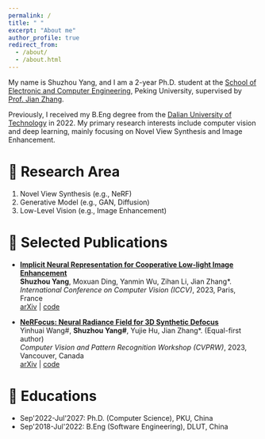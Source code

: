 ```yaml
---
permalink: /
title: " "
excerpt: "About me"
author_profile: true
redirect_from: 
  - /about/
  - /about.html
---
```


My name is Shuzhou Yang, and I am a 2-year Ph.D. student at the [School of Electronic and Computer Engineering](https://www.ece.pku.edu.cn/), Peking University, supervised by [Prof. Jian Zhang](https://jianzhang.tech/).

Previously, I received my B.Eng degree from the [Dalian University of Technology](https://en.dlut.edu.cn/) in 2022. My primary research interests include computer vision and deep learning, mainly focusing on Novel View Synthesis and Image Enhancement.

# 📜 Research Area
1. Novel View Synthesis (e.g., NeRF)
2. Generative Model (e.g., GAN, Diffusion)
3. Low-Level Vision (e.g., Image Enhancement)

# 📝 Selected Publications
- [**Implicit Neural Representation for Cooperative Low-light Image Enhancement**](https://arxiv.org/pdf/2303.11722) \
   <strong>Shuzhou Yang</strong>, Moxuan Ding, Yanmin Wu, Zihan Li, Jian Zhang*. \
<em>International Conference on Computer Vision (ICCV)</em>, 2023, Paris, France \
<a href="https://arxiv.org/pdf/2303.11722">arXiv</a>  |  <a href="https://github.com/Ysz2022/NeRCo">code</a>

- [**NeRFocus: Neural Radiance Field for 3D Synthetic Defocus**](https://arxiv.org/abs/2203.05189) \
   Yinhuai Wang#, <strong>Shuzhou Yang#</strong>, Yujie Hu, Jian Zhang*. (Equal-first author)\
<em>Computer Vision and Pattern Recognition Workshop (CVPRW)</em>, 2023, Vancouver, Canada \
<a href="https://arxiv.org/abs/2203.05189">arXiv</a>  |  <a href="https://github.com/wyhuai/NeRFocus">code</a>


# 🏫 Educations
- Sep'2022-Jul'2027: Ph.D. (Computer Science), PKU, China
- Sep'2018-Jul'2022: B.Eng (Software Engineering), DLUT, China
